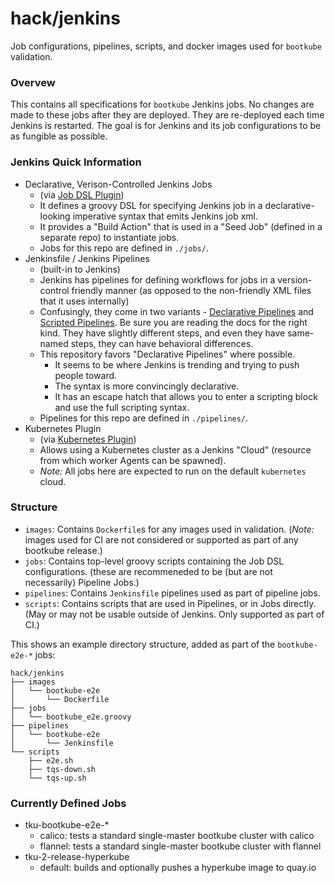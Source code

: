 # hack/jenkins

Job configurations, pipelines, scripts, and docker images used for `bootkube` validation.

### Overvew

This contains all specifications for `bootkube` Jenkins jobs. No changes are made to these jobs
after they are deployed. They are re-deployed each time Jenkins is restarted. The goal is for
Jenkins and its job configurations to be as fungible as possible.

### Jenkins Quick Information

-   Declarative, Verison-Controlled Jenkins Jobs
    -   (via [Job DSL Plugin](https://github.com/jenkinsci/job-dsl-plugin))
    -   It defines a groovy DSL for specifying Jenkins job in a declarative-looking imperative syntax that emits Jenkins job xml.
    -   It provides a "Build Action" that is used in a "Seed Job" (defined in a separate repo) to instantiate jobs.
    -   Jobs for this repo are defined in `./jobs/`.
-   Jenkinsfile / Jenkins Pipelines
    -   (built-in to Jenkins)
    -   Jenkins has pipelines for defining workflows for jobs in a version-control friendly manner (as opposed to the non-friendly XML files that it uses internally)
    -   Confusingly, they come in two variants - [Declarative Pipelines](https://jenkins.io/doc/book/pipeline/syntax/#declarative-pipeline) and [Scripted Pipelines](https://jenkins.io/doc/book/pipeline/syntax/#scripted-pipeline).
        Be sure you are reading the docs for the right kind. They have slightly different steps, and even they have same-named steps, they can have behavioral differences.
    -   This repository favors "Declarative Pipelines" where possible.
        -   It seems to be where Jenkins is trending and trying to push people toward.
        -   The syntax is more convincingly declarative.
        -   It has an escape hatch that allows you to enter a scripting block and use the full scripting syntax.
    -   Pipelines for this repo are defined in `./pipelines/`.
-   Kubernetes Plugin
    -   (via [Kubernetes Plugin](https://github.com/jenkinsci/kubernetes-plugin))
    -   Allows using a Kubernetes cluster as a Jenkins "Cloud" (resource from which worker Agents can be spawned).
    -   _Note:_ All jobs here are expected to run on the default `kubernetes` cloud.

### Structure

-   `images`: Contains `Dockerfile`s for any images used in validation. (_Note:_ images used for CI are not considered or supported as part of any bootkube release.)
-   `jobs`: Contains top-level groovy scripts containing the Job DSL configurations. (these are recommeneded to be (but are not necessarily) Pipeline Jobs.)
-   `pipelines`: Contains `Jenkinsfile` pipelines used as part of pipeline jobs.
-   `scripts`: Contains scripts that are used in Pipelines, or in Jobs directly. (May or may not be usable outside of Jenkins. Only supported as part of CI.)

This shows an example directory structure, added as part of the `bootkube-e2e-*` jobs:

    hack/jenkins
    ├── images
    │   └── bootkube-e2e
    │       └── Dockerfile
    ├── jobs
    │   └── bootkube_e2e.groovy
    ├── pipelines
    │   └── bootkube-e2e
    │       └── Jenkinsfile
    └── scripts
        ├── e2e.sh
        ├── tqs-down.sh
        └── tqs-up.sh

### Currently Defined Jobs

-   tku-bootkube-e2e-\*
    -   calico: tests a standard single-master bootkube cluster with calico
    -   flannel: tests a standard single-master bootkube cluster with flannel
-   tku-2-release-hyperkube
    -   default: builds and optionally pushes a hyperkube image to quay.io
